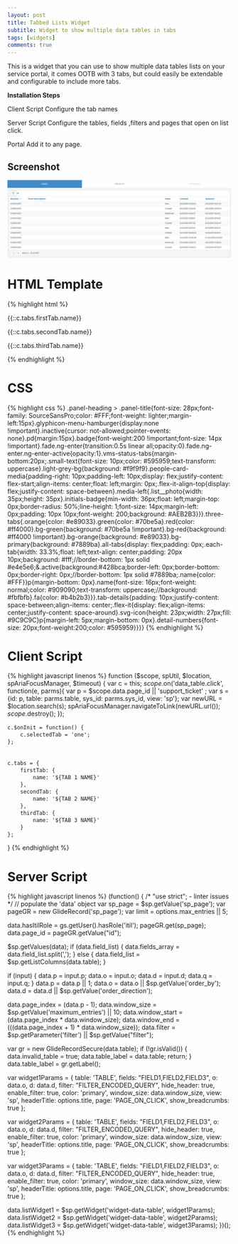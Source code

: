 ```yaml
---
layout: post
title: Tabbed Lists Widget
subtitle: Widget to show multiple data tables in tabs
tags: [widgets]
comments: true
---
```


This is a widget that you can use to show multiple data tables lists on your service portal, it comes OOTB with 3 tabs, but could easily be extendable and configurable to include more tabs.

<b>Installation Steps</b>

Client Script
Configure the tab names

Server Script
Configure the tables, fields ,filters and pages that open on list click.

Portal
Add it to any page.

## Screenshot

![Tabbed List Widget](/img/tabbed-list-widget.JPG)

# HTML Template
{% highlight html %}
<div class="vms-status-tabs">
  <div class="three-tabs row">
    <div class="all-tabs">
      <div class="each-tab" ng-click="c.selectedTab = 'one'" ng-class="{'active': c.selectedTab === 'one'}">        
        <p class="name">{{::c.tabs.firstTab.name}}</p>
      </div>
      <div class="each-tab" ng-click="c.selectedTab = 'two'" ng-class="{'active': c.selectedTab === 'two'}">        
        <p class="name">{{::c.tabs.secondTab.name}}</p>
      </div>
      <div class="each-tab" ng-click="c.selectedTab = 'three'" ng-class="{'active': c.selectedTab === 'three'}">        
        <p class="name">{{::c.tabs.thirdTab.name}}</p>
      </div>
    </div>
    <div class="tab-details">
      <div ng-show="c.selectedTab === 'one'">
        <div class="tab-details fade" ng-class-even="'light-grey-bg'" ng-class="{'in': c.selectedTab === 'one'}">
          <sp-widget widget="data.listWidget1"></sp-widget>
        </div>
      </div>
      <div ng-show="c.selectedTab === 'two'">
        <div class="tab-details fade" ng-class-even="'light-grey-bg'" ng-class="{'in': c.selectedTab === 'two'}">
          <sp-widget widget="data.listWidget2"></sp-widget>
        </div>
      </div>
      <div ng-show="c.selectedTab === 'three'">
        <div class="tab-details fade" ng-class-even="'light-grey-bg'" ng-class="{'in': c.selectedTab === 'three'}">
          <sp-widget widget="data.listWidget3"></sp-widget>
        </div>
      </div>
    </div>
  </div>
</div>
{% endhighlight %}

# CSS
{% highlight css %}
.panel-heading > .panel-title{font-size: 28px;font-family: SourceSansPro;color: #FFF;font-weight: lighter;margin-left:15px}.glyphicon-menu-hamburger{display:none !important}.inactive{cursor: not-allowed;pointer-events: none}.pd{margin:15px}.badge{font-weight:200 !important;font-size: 14px !important}.fade.ng-enter{transition:0.5s linear all;opacity:0}.fade.ng-enter.ng-enter-active{opacity:1}.vms-status-tabs{margin-bottom:20px;.small-text{font-size: 10px;color: #595959;text-transform: uppercase}.light-grey-bg{background: #f9f9f9}.people-card-media{padding-right: 10px;padding-left: 10px;display: flex;justify-content: flex-start;align-items: center;float: left;margin: 0px;.flex-it-align-top{display: flex;justify-content: space-between}.media-left{.list__photo{width: 35px;height: 35px}.initials-badge{min-width: 36px;float: left;margin-top: 0px;border-radius: 50%;line-height: 1;font-size: 14px;margin-left: 0px;padding: 10px 10px;font-weight: 200;background: #AEB2B3}}}.three-tabs{.orange{color: #e89033}.green{color: #70be5a}.red{color: #ff4000}.bg-green{background: #70be5a !important}.bg-red{background: #ff4000 !important}.bg-orange{background: #e89033}.bg-primary{background: #7889ba}.all-tabs{display: flex;padding: 0px;.each-tab{width: 33.3%;float: left;text-align: center;padding: 20px 10px;background: #fff;//border-bottom: 1px solid #e4e5e6;&.active{background:#428bca;border-left: 0px;border-bottom: 0px;border-right: 0px;//border-bottom: 1px solid #7889ba;.name{color: #FFF}}p{margin-bottom: 0px}.name{font-size: 16px;font-weight: normal;color: #909090;text-transform: uppercase;//background: #fbfbfb}.fa{color: #b4b2b3}}}.tab-details{padding: 10px;justify-content: space-between;align-items: center;.flex-it{display: flex;align-items: center;justify-content: space-around}.svg-icon{height: 23px;width: 27px;fill: #9C9C9C}p{margin-left: 5px;margin-bottom: 0px}.detail-numbers{font-size: 20px;font-weight:200;color: #595959}}}}
{% endhighlight %}

# Client Script
{% highlight javascript linenos %}
function ($scope, spUtil, $location, spAriaFocusManager, $timeout) {
	var c = this;
	$scope.$on('data_table.click', function(e, parms){
			var p = $scope.data.page_id || 'support_ticket' ;
			var s = {id: p, table: parms.table, sys_id: parms.sys_id, view: 'sp'};
			var newURL = $location.search(s);
			spAriaFocusManager.navigateToLink(newURL.url());
			$scope.$destroy();
	});

	c.$onInit = function() {
		c.selectedTab = 'one';
	};


	c.tabs = {
		firstTab: {
			name: '${TAB 1 NAME}'
		},
		secondTab: {
			name: '${TAB 2 NAME}'
		},
		thirdTab: {
			name: '${TAB 3 NAME}'
		}
	};
}
{% endhighlight %}

# Server Script
{% highlight javascript linenos %}
(function() {
 /*  "use strict"; - linter issues */
 // populate the 'data' object
 var sp_page = $sp.getValue('sp_page');
 var pageGR = new GlideRecord('sp_page');
 var limit = options.max_entries || 5;

 data.hasItilRole = gs.getUser().hasRole('itil');
 pageGR.get(sp_page);
 data.page_id = pageGR.getValue("id");

 $sp.getValues(data);
 if (data.field_list) {
  data.fields_array = data.field_list.split(',');
 } else {
  data.field_list = $sp.getListColumns(data.table);
 }

 if (input) {
  data.p = input.p;
  data.o = input.o;
  data.d = input.d;
  data.q = input.q;
 }
 data.p = data.p || 1;
 data.o = data.o || $sp.getValue('order_by');
 data.d = data.d || $sp.getValue('order_direction');

 data.page_index = (data.p - 1);
 data.window_size = $sp.getValue('maximum_entries') || 10;
 data.window_start = (data.page_index * data.window_size);
 data.window_end = (((data.page_index + 1) * data.window_size));
 data.filter = $sp.getParameter('filter') || $sp.getValue("filter");

 var gr = new GlideRecordSecure(data.table);
 if (!gr.isValid()) {
  data.invalid_table = true;
  data.table_label = data.table;
  return;
 }
 data.table_label = gr.getLabel();

 var widget1Params = {
  table: 'TABLE',
  fields: "FIELD1,FIELD2,FIELD3",
  o: data.o,
  d: data.d,
  filter: "FILTER_ENCODED_QUERY",
  hide_header: true,
  enable_filter: true,
  color: 'primary',
  window_size: data.window_size,
  view: 'sp',
  headerTitle: options.title,
  page: 'PAGE_ON_CLICK',
  show_breadcrumbs: true
 };

 var widget2Params = {
  table: 'TABLE',
  fields: "FIELD1,FIELD2,FIELD3",
  o: data.o,
  d: data.d,
  filter: "FILTER_ENCODED_QUERY",
  hide_header: true,
  enable_filter: true,
  color: 'primary',
  window_size: data.window_size,
  view: 'sp',
  headerTitle: options.title,
  page: 'PAGE_ON_CLICK',
  show_breadcrumbs: true
 };

 var widget3Params = {
   table: 'TABLE',
  fields: "FIELD1,FIELD2,FIELD3",
  o: data.o,
  d: data.d,
  filter: "FILTER_ENCODED_QUERY",
  hide_header: true,
  enable_filter: true,
  color: 'primary',
  window_size: data.window_size,
  view: 'sp',
  headerTitle: options.title,
  page: 'PAGE_ON_CLICK',
  show_breadcrumbs: true
 };

 data.listWidget1 = $sp.getWidget('widget-data-table', widget1Params);
 data.listWidget2 = $sp.getWidget('widget-data-table', widget2Params);
 data.listWidget3 = $sp.getWidget('widget-data-table', widget3Params);
})();
{% endhighlight %}
